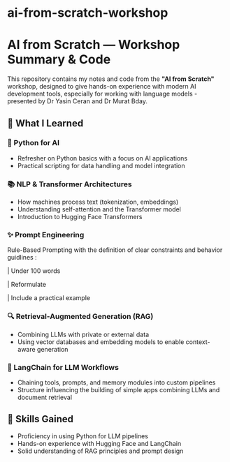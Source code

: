 # ai-from-scratch-workshop

# AI from Scratch — Workshop Summary & Code

This repository contains my notes and code from the **"AI from Scratch"** workshop, designed to give hands-on experience with modern AI development tools, especially for working with language models - presented by Dr Yasin Ceran and Dr Murat Bday.

## 🚀 What I Learned

### 🐍 Python for AI
- Refresher on Python basics with a focus on AI applications
- Practical scripting for data handling and model integration

### 📚 NLP & Transformer Architectures
- How machines process text (tokenization, embeddings)
- Understanding self-attention and the Transformer model
- Introduction to Hugging Face Transformers

### ✨ Prompt Engineering
Rule-Based Prompting with the definition of clear constraints and behavior guidlines :

  | Under 100 words
  
  | Reformulate
  
  | Include a practical example

### 🔍 Retrieval-Augmented Generation (RAG)
- Combining LLMs with private or external data
- Using vector databases and embedding models to enable context-aware generation

### 🔗 LangChain for LLM Workflows
- Chaining tools, prompts, and memory modules into custom pipelines
- Structure influencing the building of simple apps combining LLMs and document retrieval

## 💼 Skills Gained
- Proficiency in using Python for LLM pipelines
- Hands-on experience with Hugging Face and LangChain
- Solid understanding of RAG principles and prompt design

